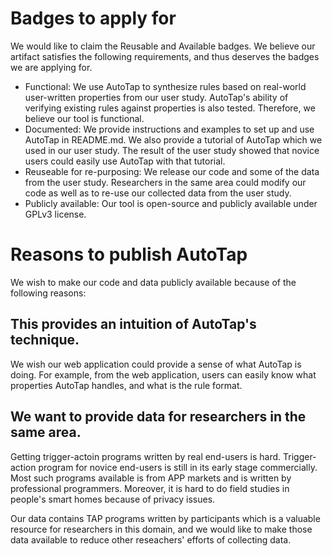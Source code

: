 # Badges to apply for
We would like to claim the Reusable and Available badges. We believe our artifact satisfies the following requirements, and thus deserves the badges we are applying for.
 - Functional: We use AutoTap to synthesize rules based on real-world user-written properties from our user study. AutoTap's ability of verifying existing rules against properties is also tested. Therefore, we believe our tool is functional.
 - Documented: We provide instructions and examples to set up and use AutoTap in README.md. We also provide a tutorial of AutoTap which we used in our user study. The result of the user study showed that novice users could easily use AutoTap with that tutorial.
 - Reuseable for re-purposing: We release our code and some of the data from the user study. Researchers in the same area could modify our code as well as to re-use our collected data from the user study.
 - Publicly available: Our tool is open-source and publicly available under GPLv3 license.

# Reasons to publish AutoTap
We wish to make our code and data publicly available because of the following reasons:
## This provides an intuition of AutoTap's technique.
We wish our web application could provide a sense of what AutoTap is doing. For example, from the web application, users can easily know what properties AutoTap handles, and what is the rule format.
## We want to provide data for researchers in the same area.
Getting trigger-actoin programs written by real end-users is hard. Trigger-action program for novice end-users is still in its early stage commercially. Most such programs available is from APP markets and is written by professional programmers. Moreover, it is hard to do field studies in people's smart homes because of privacy issues.

Our data contains TAP programs written by participants which is a valuable resource for researchers in this domain, and we would like to make those data available to reduce other reseachers' efforts of collecting data. 